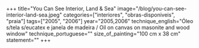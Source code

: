 +++
title="You Can See Interior, Land & Sea"
image="/blog/you-can-see-interior-land-sea.jpeg"
categories=["interiores", "obras-disponiveis", "praia"]
tags=["2005", "2006"]
year="2005,2006"
technique_english="Óleo s/tela s/eucatex e janela de madeira / Oil on canvas on masonite and wood window"
technique_portuguese=""
size_of_painting="100 cm x 38 cm"
statement=""
+++
